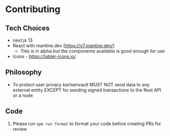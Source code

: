 # Contributing

## Tech Choices
- next.js 13
- React with mantine.dev (https://v7.mantine.dev/)
  - This is in alpha but the components available is good enough for use
- Icons - https://tabler-icons.io/

## Philosophy

- To protect user privacy karlsenvault MUST NOT send data to any external entity EXCEPT for sending signed transactions to the Rest API or a node

## Code

1. Please run `npm run format` to format your code before creating PRs for review
